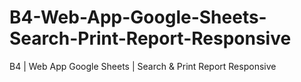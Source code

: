# B4-Web-App-Google-Sheets-Search-Print-Report-Responsive
B4 | Web App Google Sheets | Search &amp; Print Report Responsive
